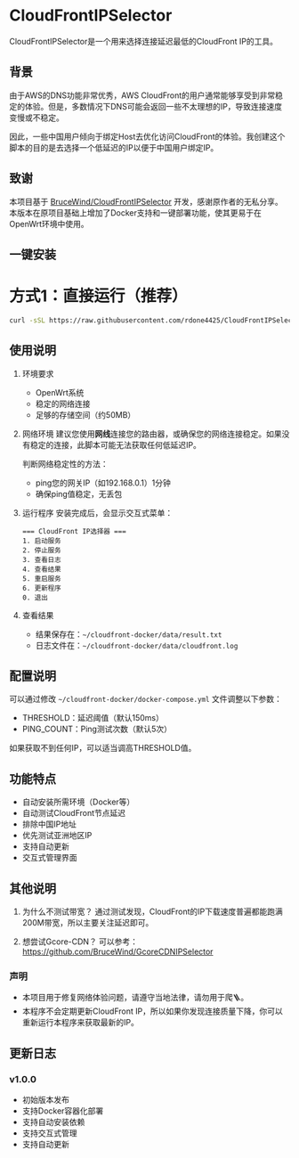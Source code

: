 # CloudFrontIPSelector

CloudFrontIPSelector是一个用来选择连接延迟最低的CloudFront IP的工具。

## 背景

由于AWS的DNS功能非常优秀，AWS CloudFront的用户通常能够享受到非常稳定的体验。但是，多数情况下DNS可能会返回一些不太理想的IP，导致连接速度变慢或不稳定。

因此，一些中国用户倾向于绑定Host去优化访问CloudFront的体验。我创建这个脚本的目的是去选择一个低延迟的IP以便于中国用户绑定IP。

## 致谢

本项目基于 [BruceWind/CloudFrontIPSelector](https://github.com/BruceWind/CloudFrontIPSelector) 开发，感谢原作者的无私分享。本版本在原项目基础上增加了Docker支持和一键部署功能，使其更易于在OpenWrt环境中使用。

## 一键安装

# 方式1：直接运行（推荐）
```bash
curl -sSL https://raw.githubusercontent.com/rdone4425/CloudFrontIPSelector/main/1.sh | bash
```

## 使用说明

1. 环境要求
   - OpenWrt系统
   - 稳定的网络连接
   - 足够的存储空间（约50MB）

2. 网络环境
   建议您使用**网线**连接您的路由器，或确保您的网络连接稳定。如果没有稳定的连接，此脚本可能无法获取任何低延迟IP。
   
   判断网络稳定性的方法：
   - ping您的网关IP（如192.168.0.1）1分钟
   - 确保ping值稳定，无丢包

3. 运行程序
   安装完成后，会显示交互式菜单：
   ```
   === CloudFront IP选择器 ===
   1. 启动服务
   2. 停止服务
   3. 查看日志
   4. 查看结果
   5. 重启服务
   6. 更新程序
   0. 退出
   ```

4. 查看结果
   - 结果保存在：`~/cloudfront-docker/data/result.txt`
   - 日志文件在：`~/cloudfront-docker/data/cloudfront.log`

## 配置说明

可以通过修改 `~/cloudfront-docker/docker-compose.yml` 文件调整以下参数：

- THRESHOLD：延迟阈值（默认150ms）
- PING_COUNT：Ping测试次数（默认5次）

如果获取不到任何IP，可以适当调高THRESHOLD值。

## 功能特点

- 自动安装所需环境（Docker等）
- 自动测试CloudFront节点延迟
- 排除中国IP地址
- 优先测试亚洲地区IP
- 支持自动更新
- 交互式管理界面

## 其他说明

1. 为什么不测试带宽？
   通过测试发现，CloudFront的IP下载速度普遍都能跑满200M带宽，所以主要关注延迟即可。

2. 想尝试Gcore-CDN？
   可以参考：https://github.com/BruceWind/GcoreCDNIPSelector

### 声明
- 本项目用于修复网络体验问题，请遵守当地法律，请勿用于爬🪜。
- 本程序不会定期更新CloudFront IP，所以如果你发现连接质量下降，你可以重新运行本程序来获取最新的IP。

## 更新日志

### v1.0.0
- 初始版本发布
- 支持Docker容器化部署
- 支持自动安装依赖
- 支持交互式管理
- 支持自动更新
